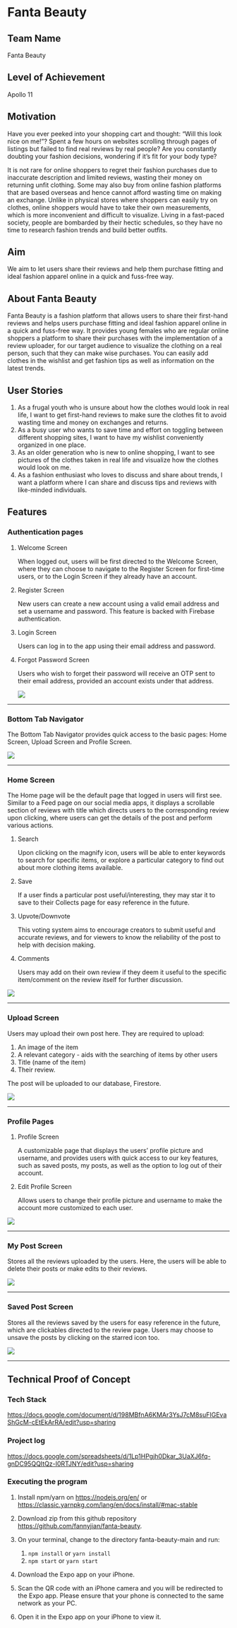# Fanta Beauty

## Team Name

Fanta Beauty

## Level of Achievement

Apollo 11

## Motivation

Have you ever peeked into your shopping cart and thought: “Will this look nice on me!”? Spent a few hours on websites scrolling through pages of listings but failed to find real reviews by real people? Are you constantly doubting your fashion decisions, wondering if it’s fit for your body type?

It is not rare for online shoppers to regret their fashion purchases due to inaccurate description and limited reviews, wasting their money on returning unfit clothing. Some may also buy from online fashion platforms that are based overseas and hence cannot afford wasting time on making an exchange. Unlike in physical stores where shoppers can easily try on clothes, online shoppers would have to take their own measurements, which is more inconvenient and difficult to visualize. Living in a fast-paced society, people are bombarded by their hectic schedules, so they have no time to research fashion trends and build better outfits.

## Aim

We aim to let users share their reviews and help them purchase fitting and ideal fashion apparel online in a quick and fuss-free way.

## About Fanta Beauty

Fanta Beauty is a fashion platform that allows users to share their first-hand reviews and helps users purchase fitting and ideal fashion apparel online in a quick and fuss-free way. It provides young females who are regular online shoppers a platform to share their purchases with the implementation of a review uploader, for our target audience to visualize the clothing on a real person, such that they can make wise purchases. You can easily add clothes in the wishlist and get fashion tips as well as information on the latest trends.

## User Stories

1. As a frugal youth who is unsure about how the clothes would look in real life, I want to get first-hand reviews to make sure the clothes fit to avoid wasting time and money on exchanges and returns.
2. As a busy user who wants to save time and effort on toggling between different shopping sites, I want to have my wishlist conveniently organized in one place.
3. As an older generation who is new to online shopping, I want to see pictures of the clothes taken in real life and visualize how the clothes would look on me.
4. As a fashion enthusiast who loves to discuss and share about trends, I want a platform where I can share and discuss tips and reviews with like-minded individuals.

## Features

### Authentication pages

1. Welcome Screen

   When logged out, users will be first directed to the Welcome Screen, where they can choose to navigate to the Register Screen for first-time users, or to the Login Screen if they already have an account.

2. Register Screen

   New users can create a new account using a valid email address and set a username and password. This feature is backed with Firebase authentication.

3. Login Screen

   Users can log in to the app using their email address and password.

4. Forgot Password Screen

   Users who wish to forget their password will receive an OTP sent to their email address, provided an account exists under that address.

   <img src="readme\readmeAuthPages.png"/>

---

### Bottom Tab Navigator

The Bottom Tab Navigator provides quick access to the basic pages: Home Screen, Upload Screen and Profile Screen.

<img src="readme\readmeFeed.png"/>

---

### Home Screen

The Home page will be the default page that logged in users will first see. Similar to a Feed page on our social media apps, it displays a scrollable section of reviews with title which directs users to the corresponding review upon clicking, where users can get the details of the post and perform various actions.

1. Search

   Upon clicking on the magnify icon, users will be able to enter keywords to search for specific items, or explore a particular category to find out about more clothing items available.

2. Save

   If a user finds a particular post useful/interesting, they may star it to save to their Collects page for easy reference in the future.

3. Upvote/Downvote

   This voting system aims to encourage creators to submit useful and accurate reviews, and for viewers to know the reliability of the post to help with decision making.

4. Comments

   Users may add on their own review if they deem it useful to the specific item/comment on the review itself for further discussion.

<img src="readme\readmeHomeScreen.png"/>

---

### Upload Screen

Users may upload their own post here. They are required to upload:

1. An image of the item
2. A relevant category - aids with the searching of items by other users
3. Title (name of the item)
4. Their review.

The post will be uploaded to our database, Firestore.

<img src="readme\readmeReview.png" />

---

### Profile Pages

1. Profile Screen

   A customizable page that displays the users’ profile picture and username, and provides users with quick access to our key features, such as saved posts, my posts, as well as the option to log out of their account.

2. Edit Profile Screen

   Allows users to change their profile picture and username to make the account more customized to each user.

<img src="readme/readmeProfilePages.png" />

---

### My Post Screen

Stores all the reviews uploaded by the users. Here, the users will be able to delete their posts or make edits to their reviews.

<img src="readme\readmeMyPostScreen.png" />

---

### Saved Post Screen

Stores all the reviews saved by the users for easy reference in the future, which are clickables directed to the review page. Users may choose to unsave the posts by clicking on the starred icon too.

<img src="readme/readmeSavedPostScreen.png" />

---

## Technical Proof of Concept

### Tech Stack
https://docs.google.com/document/d/198MBfnA6KMAr3YsJ7cM8suFIGEvaShGcM-cEtEkArRA/edit?usp=sharing

### Project log
https://docs.google.com/spreadsheets/d/1Lp1HPgjh0Dkar_3UaXJ6fq-gnDC95QQItQz-I0RTJNY/edit?usp=sharing

### Executing the program

1. Install npm/yarn on https://nodejs.org/en/ or https://classic.yarnpkg.com/lang/en/docs/install/#mac-stable

2. Download zip from this github repository https://github.com/fannyjian/fanta-beauty.

3. On your terminal, change to the directory fanta-beauty-main and run:

   1. `npm install` or `yarn install`
   2. `npm start` or `yarn start`

4. Download the Expo app on your iPhone.

5. Scan the QR code with an iPhone camera and you will be redirected to the Expo app. Please ensure that your phone is connected to the same network as your PC.

6. Open it in the Expo app on your iPhone to view it.
